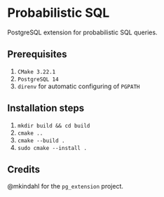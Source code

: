 # Probabilistic SQL

PostgreSQL extension for probabilistic SQL queries.

## Prerequisites
1. `CMake 3.22.1`
2. `PostgreSQL 14`
3. `direnv` for automatic configuring of `PGPATH`

## Installation steps
1. `mkdir build && cd build`
2. `cmake ..`
3. `cmake --build .`
4. `sudo cmake --install .`

## Credits
@mkindahl for the `pg_extension` project.